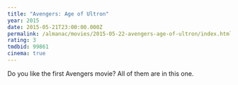 ```yaml
---
title: "Avengers: Age of Ultron"
year: 2015
date: 2015-05-21T23:00:00.000Z
permalink: /almanac/movies/2015-05-22-avengers-age-of-ultron/index.html
rating: 3
tmdbid: 99861
cinema: true
---
```


Do you like the first Avengers movie? All of them are in this one.
